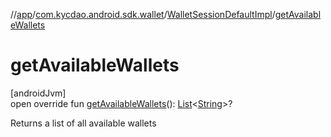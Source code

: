 //[app](../../../index.md)/[com.kycdao.android.sdk.wallet](../index.md)/[WalletSessionDefaultImpl](index.md)/[getAvailableWallets](get-available-wallets.md)

# getAvailableWallets

[androidJvm]\
open override fun [getAvailableWallets](get-available-wallets.md)(): [List](https://kotlinlang.org/api/latest/jvm/stdlib/kotlin.collections/-list/index.html)&lt;[String](https://kotlinlang.org/api/latest/jvm/stdlib/kotlin/-string/index.html)&gt;?

Returns a list of all available wallets
